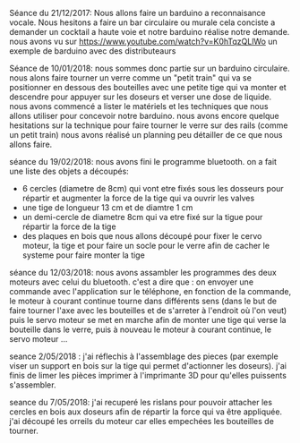 Séance du 21/12/2017:
Nous allons faire un barduino a reconnaisance vocale.
Nous hesitons a faire un bar circulaire ou murale
cela conciste a demander un cocktail a haute voie et notre barduino réalise notre demande. 
nous avons vu sur https://www.youtube.com/watch?v=K0hTqzQLlWo un exemple de barduino avec des distributeaurs 



Séance de 10/01/2018:
nous sommes donc partie sur un barduino circulaire. 
nous alons faire tourner un verre comme un "petit train" qui va se positionner en dessous des bouteilles avec une petite tige qui va monter et descendre pour appuyer sur les doseurs et verser une dose de liquide.
nous avons commencé a lister le matériels et les techniques que nous allons utiliser pour concevoir notre barduino. 
nous avons encore quelque hesitations sur la technique pour faire tourner le verre sur des rails (comme un petit train)
nous avons réalisé un planning peu détailler de ce que nous allons faire. 



séance du 19/02/2018:
nous avons fini le programme bluetooth.
on a fait une liste des objets a découpés:
- 6 cercles (diametre de 8cm) qui vont etre fixés sous les dosseurs pour répartir et augmenter la force de la tige qui va ouvrir les valves
- une tige de longueur 13 cm et de diamtre 1 cm
- un demi-cercle de diametre 8cm qui va etre fixé sur la tigue pour répartir la force de la tige 
- des plaques en bois que nous allons découpé pour fixer le cervo moteur, la tige et pour faire un socle pour le verre afin de cacher le systeme pour faire monter la tige



séance du 12/03/2018:
nous avons assambler les programmes des deux moteurs avec celui du bluetooth. c'est a dire que : on envoyer une commande avec l'application sur le téléphone, en fonction de la commande, le moteur à courant continue tourne dans différents sens (dans le but de faire tourner l'axe avec les bouteilles et de s'arreter à l'endroit où l'on veut) puis le servo moteur se met en marche afin de monter une tige qui verse la bouteille dans le verre, puis à nouveau le moteur à courant continue, le servo moteur ... 



seance 2/05/2018 :
j'ai réflechis à l'assemblage des pieces (par exemple viser un support en bois sur la tige qui permet d'actionner les doseurs). j'ai finis de limer les pièces imprimer à l'imprimante 3D pour qu'elles puissents s'assembler. 


seance du 7/05/2018:
j'ai recuperé les rislans pour pouvoir attacher les cercles en bois aux doseurs afin de répartir la force qui va être appliquée. j'ai découpé les orreils du moteur car elles empechées les bouteilles de tourner. 


